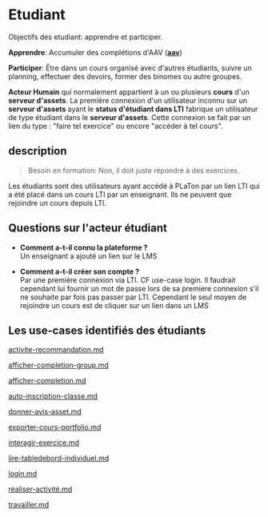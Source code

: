  
# Etudiant  

Objectifs des etudiant: apprendre et participer.

**Apprendre**: Accumuler des complétions d'AAV (**[aav](https://github.com/PremierLangage/plconception/tree/master/conception/concept/aav.md)**)

**Participer**: Être dans un cours organisé avec d'autres étudiants, suivre un planning, effectuer des devoirs, former des binomes ou autre groupes.

**Acteur Humain** qui normalement appartient à un ou plusieurs **cours** d'un **serveur d'assets**. La première connexion d'un utilisateur inconnu sur un **serveur d'assets** ayant le **status d'étudiant dans LTI** fabrique un utilisateur de type étudiant dans le **serveur d'assets**. Cette connexion se fait par un lien du type : "faire tel exercice" ou encore "accéder à tel cours".

## description

> Besoin en formation: Non, il doit juste répondre à des exercices.

Les étudiants sont des utilisateurs ayant accédé à PLaTon par un lien LTI qui a été placé dans un cours LTI par un enseignant. Ils ne peuvent que rejoindre un cours depuis LTI. 

## Questions sur l'acteur étudiant

* **Comment a-t-il connu la plateforme ?** \
  Un enseignant a ajouté un lien sur le LMS
  
* **Comment a-t-il créer son compte ?** \
  Par une première connexion via LTI. CF use-case login. Il faudrait cependant lui fournir un mot de passe lors de sa premiere connexion s'il ne souhaite par fois pas passer par LTI. Cependant le seul moyen de rejoindre un cours est de cliquer sur un lien dans un LMS

## Les use-cases identifiés des étudiants

[activite-recommandation.md](https://github.com/PremierLangage/platon-conception/blob/master/UC/Etudiant/activite-recommandation.md)

[afficher-completion-group.md](https://github.com/PremierLangage/platon-conception/blob/master/UC/Etudiant/afficher-completion-group.md)

[afficher-completion.md](https://github.com/PremierLangage/platon-conception/blob/master/UC/Etudiant/afficher-completion.md)

[auto-inscription-classe.md](https://github.com/PremierLangage/platon-conception/blob/master/UC/Etudiant/auto-inscription-classe.md)

[donner-avis-asset.md](https://github.com/PremierLangage/platon-conception/blob/master/UC/Etudiant/donner-avis-asset.md)

[exporter-cours-portfolio.md](https://github.com/PremierLangage/platon-conception/blob/master/UC/Etudiant/exporter-cours-portfolio.md)

[interagir-exercice.md](https://github.com/PremierLangage/platon-conception/blob/master/UC/Etudiant/interagir-exercice.md)

[lire-tabledebord-individuel.md](https://github.com/PremierLangage/platon-conception/blob/master/UC/Etudiant/lire-tabledebord-individuel.md)

[login.md](https://github.com/PremierLangage/platon-conception/blob/master/UC/Etudiant/login.md)

[réaliser-activité.md](https://github.com/PremierLangage/platon-conception/blob/master/UC/Etudiant/r%C3%A9aliser-activit%C3%A9.md)

[travailler.md](https://github.com/PremierLangage/platon-conception/blob/master/UC/Etudiant/travailler.md)
